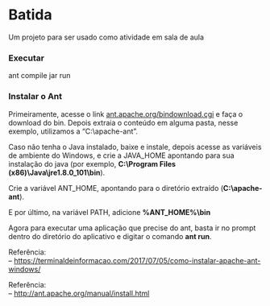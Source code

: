# Batida
Um projeto para ser usado como atividade em sala de aula

<h3>Executar</h3>
<p>ant compile jar run</p>
<h3>Instalar o Ant</h3>

<p>Primeiramente, acesse o link <a href="http://ant.apache.org/bindownload.cgi" target="_blank">ant.apache.org/bindownload.cgi</a> e faça o download do bin. Depois extraia o conteúdo em alguma pasta, nesse exemplo, utilizamos a “C:\apache-ant”.</p>

<p>Caso não tenha o Java instalado, baixe e instale, depois acesse as variáveis de ambiente do Windows, e crie a JAVA_HOME apontando para sua instalação do java (por exemplo, <b>C:\Program Files (x86)\Java\jre1.8.0_101\bin</b>).</p>

<p>Crie a variável ANT_HOME, apontando para o diretório extraído (<b>C:\apache-ant</b>).</p>

<p>E por último, na variável PATH, adicione <b>%ANT_HOME%\bin</b></p>

<p>Agora para executar uma aplicação que precise do ant, basta ir no prompt dentro do diretório do aplicativo e digitar o comando <b>ant run</b>.</p>

<p>Referência:<br> – <a href="http://ant.apache.org/manual/install.html" target="_blank">https://terminaldeinformacao.com/2017/07/05/como-instalar-apache-ant-windows/</a></p>

<p>Referência:<br> – <a href="http://ant.apache.org/manual/install.html" target="_blank">http://ant.apache.org/manual/install.html</a></p>
